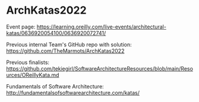 # ArchKatas2022

Event page: https://learning.oreilly.com/live-events/architectural-katas/0636920054100/0636920072741/

Previous internal Team's GitHub repo with solution: https://github.com/TheMarmots/ArchKatas2022

Previous finalists: https://github.com/tekiegirl/SoftwareArchitectureResources/blob/main/Resources/OReillyKata.md

Fundamentals of Software Architecture: http://fundamentalsofsoftwarearchitecture.com/katas/